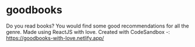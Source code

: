 # goodbooks
Do you read books? You would find some good recommendations for all
the genre. Made using ReactJS with love.
Created with CodeSandbox -: https://goodbooks-with-love.netlify.app/
